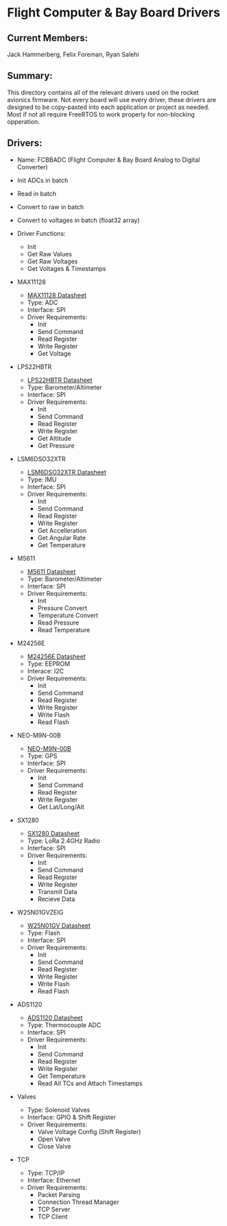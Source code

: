 # Flight Computer & Bay Board Drivers

## Current Members:
Jack Hammerberg, Felix Foreman, Ryan Salehi

## Summary:
This directory contains all of the relevant drivers used on the rocket avionics firmware. Not every board will use every driver, these drivers are designed to be copy-pasted into each application or project as needed. Most if not all require FreeRTOS to work properly for non-blocking opperation.

## Drivers:
* Name: FCBBADC (Flight Computer & Bay Board Analog to Digital Converter)
* Init ADCs in batch
* Read in batch
* Convert to raw in batch
* Convert to voltages in batch (float32 array)
* Driver Functions:
    * Init
    * Get Raw Values
    * Get Raw Voltages
    * Get Voltages & Timestamps

* MAX11128
    * [MAX11128 Datasheet](https://www.analog.com/media/en/technical-documentation/data-sheets/MAX11120-MAX11128.pdf)
    * Type: ADC
    * Interface: SPI
    * Driver Requirements:
        * Init
        * Send Command
        * Read Register
        * Write Register
        * Get Voltage

* LPS22HBTR 
    * [LPS22HBTR Datasheet](https://www.st.com/content/ccc/resource/technical/document/datasheet/bf/c1/4f/23/61/17/44/8a/DM00140895.pdf/files/DM00140895.pdf/jcr:content/translations/en.DM00140895.pdf)
    * Type: Barometer/Altimeter 
    * Interface: SPI
    * Driver Requirements:
        * Init
        * Send Command
        * Read Register
        * Write Register
        * Get Altitude
        * Get Pressure

* LSM6DSO32XTR
    * [LSM6DSO32XTR Datasheet](https://www.st.com/resource/en/datasheet/lsm6dso32x.pdf)
    * Type: IMU
    * Interface: SPI
    * Driver Requirements:
        * Init
        * Send Command
        * Read Register
        * Write Register
        * Get Accelleration
        * Get Angular Rate
        * Get Temperature

* M5611
    * [M5611 Datasheet](https://www.mouser.com/datasheet/2/418/6/ENG_DS_MS5611_01BA03_B3-1134567.pdf)
    * Type: Barometer/Altimeter
    * Interface: SPI
    * Driver Requirements:
        * Init
        * Pressure Convert
        * Temperature Convert
        * Read Pressure
        * Read Temperature

* M24256E
    * [M24256E Datasheet](https://www.st.com/resource/en/datasheet/m24256e-f.pdf)
    * Type: EEPROM 
    * Interace: I2C
    * Driver Requirements:
        * Init
        * Send Command
        * Read Register
        * Write Register
        * Write Flash
        * Read Flash

* NEO-M9N-00B
    * [NEO-M9N-00B](https://content.u-blox.com/sites/default/files/NEO-M9N-00B_DataSheet_UBX-19014285.pdf)
    * Type: GPS
    * Interface: SPI
    * Driver Requirements:
        * Init
        * Send Command
        * Read Register
        * Write Register
        * Get Lat/Long/Alt

* SX1280 
    * [SX1280 Datasheet](https://semtech.my.salesforce.com/sfc/p/#E0000000JelG/a/3n000000l9OZ/Kw7ZeYZuAZW3Q4A3R_IUjhYCQEJxkuLrUgl_GNNhuUo)
    * Type: LoRa 2.4GHz Radio 
    * Interface: SPI
    * Driver Requirements:
        * Init
        * Send Command
        * Read Register
        * Write Register
        * Transmit Data
        * Recieve Data

* W25N01GVZEIG
    * [W25N01GV Datasheet](https://www.winbond.com/resource-files/w25n01gv%20revl%20050918%20unsecured.pdf)
    * Type: Flash 
    * Interface: SPI
    * Driver Requirements:
        * Init
        * Send Command
        * Read Register
        * Write Register
        * Write Flash
        * Read Flash

* ADS1120 
    * [ADS1120 Datasheet](https://www.ti.com/lit/ds/symlink/ads1120.pdf)
    * Type: Thermocouple ADC
    * Interface: SPI
    * Driver Requirements:
        * Init
        * Send Command
        * Read Register
        * Write Register
        * Get Temperature
        * Read All TCs and Attach Timestamps

* Valves
    * Type: Solenoid Valves
    * Interface: GPIO & Shift Register
    * Driver Requirements:
        * Valve Voltage Config (Shift Register)
        * Open Valve
        * Close Valve

* TCP
    * Type: TCP/IP
    * Interface: Ethernet
    * Driver Requirements:
        * Packet Parsing
        * Connection Thread Manager
        * TCP Server
        * TCP Client